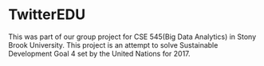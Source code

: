 # TwitterEDU

This was part of our group project for CSE 545(Big Data Analytics) in Stony Brook University. This project is an attempt to solve Sustainable Development Goal 4 set by the United Nations for 2017.

